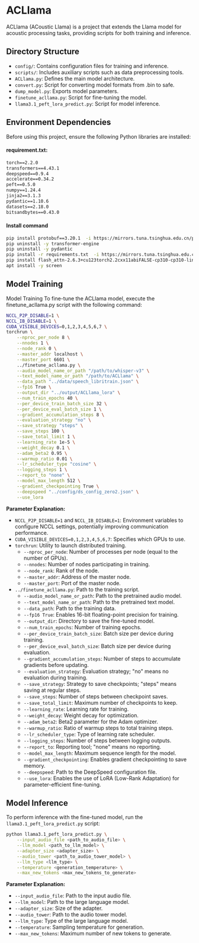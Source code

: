 # ACLlama

ACLlama (ACoustic Llama) is a project that extends the Llama model for acoustic processing tasks, providing scripts for both training and inference.

## Directory Structure

- `config/`: Contains configuration files for training and inference.
- `scripts/`: Includes auxiliary scripts such as data preprocessing tools.
- `ACLlama.py`: Defines the main model architecture.
- `convert.py`: Script for converting model formats from .bin to safe.
- `dump_model.py`: Exports model parameters.
- `finetune_acllama.py`: Script for fine-tuning the model.
- `llama3.1_peft_lora_predict.py`: Script for model inference.

## Environment Dependencies

Before using this project, ensure the following Python libraries are installed:
#### requirement.txt: 
```txt
torch==2.2.0
transformers==4.43.1
deepspeed==0.9.4
accelerate==0.34.2
peft==0.5.0
numpy==1.24.4
jinja2==3.1.3
pydantic==1.10.6
datasets==2.18.0
bitsandbytes==0.43.0
```

#### Install command
```bash
pip install protobuf==3.20.1  -i https://mirrors.tuna.tsinghua.edu.cn/pypi/web/simple
pip uninstall -y transformer-engine
pip uninstall -y pydantic
pip install -r requirements.txt  -i https://mirrors.tuna.tsinghua.edu.cn/pypi/web/simple
pip install flash_attn-2.6.3+cu123torch2.2cxx11abiFALSE-cp310-cp310-linux_x86_64.whl
apt install -y screen
```

## Model Training

Model Training
To fine-tune the ACLlama model, execute the finetune_acllama.py script with the following command:

```bash
NCCL_P2P_DISABLE=1 \
NCCL_IB_DISABLE=1 \
CUDA_VISIBLE_DEVICES=0,1,2,3,4,5,6,7 \
torchrun \
    --nproc_per_node 8 \
    --nnodes 1 \
    --node_rank 0 \
    --master_addr localhost \
    --master_port 6601 \
    ../finetune_acllama.py \
    --audio_model_name_or_path "/path/to/whisper-v3" \
    --text_model_name_or_path "/path/to/ACLlama" \
    --data_path "../data/speech_libritrain.json" \
    --fp16 True \
    --output_dir "../output/ACLlama_lora" \
    --num_train_epochs 40 \
    --per_device_train_batch_size 32 \
    --per_device_eval_batch_size 1 \
    --gradient_accumulation_steps 8 \
    --evaluation_strategy "no" \
    --save_strategy "steps" \
    --save_steps 100 \
    --save_total_limit 1 \
    --learning_rate 1e-5 \
    --weight_decay 0.1 \
    --adam_beta2 0.95 \
    --warmup_ratio 0.01 \
    --lr_scheduler_type "cosine" \
    --logging_steps 1 \
    --report_to "none" \
    --model_max_length 512 \
    --gradient_checkpointing True \
    --deepspeed "../config/ds_config_zero2.json" \
    --use_lora
```
**Parameter Explanation:**

- `NCCL_P2P_DISABLE=1` and `NCCL_IB_DISABLE=1`: Environment variables to configure NCCL settings, potentially improving communication performance.
- `CUDA_VISIBLE_DEVICES=0,1,2,3,4,5,6,7`: Specifies which GPUs to use.
- `torchrun`: Utility to launch distributed training.
  - `--nproc_per_node`: Number of processes per node (equal to the number of GPUs).
  - `--nnodes`: Number of nodes participating in training.
  - `--node_rank`: Rank of the node.
  - `--master_addr`: Address of the master node.
  - `--master_port`: Port of the master node.
- `../finetune_acllama.py`: Path to the training script.
  - `--audio_model_name_or_path`: Path to the pretrained audio model.
  - `--text_model_name_or_path`: Path to the pretrained text model.
  - `--data_path`: Path to the training data.
  - `--fp16 True`: Enables 16-bit floating-point precision for training.
  - `--output_dir`: Directory to save the fine-tuned model.
  - `--num_train_epochs`: Number of training epochs.
  - `--per_device_train_batch_size`: Batch size per device during training.
  - `--per_device_eval_batch_size`: Batch size per device during evaluation.
  - `--gradient_accumulation_steps`: Number of steps to accumulate gradients before updating.
  - `--evaluation_strategy`: Evaluation strategy; "no" means no evaluation during training.
  - `--save_strategy`: Strategy to save checkpoints; "steps" means saving at regular steps.
  - `--save_steps`: Number of steps between checkpoint saves.
  - `--save_total_limit`: Maximum number of checkpoints to keep.
  - `--learning_rate`: Learning rate for training.
  - `--weight_decay`: Weight decay for optimization.
  - `--adam_beta2`: Beta2 parameter for the Adam optimizer.
  - `--warmup_ratio`: Ratio of warmup steps to total training steps.
  - `--lr_scheduler_type`: Type of learning rate scheduler.
  - `--logging_steps`: Number of steps between logging outputs.
  - `--report_to`: Reporting tool; "none" means no reporting.
  - `--model_max_length`: Maximum sequence length for the model.
  - `--gradient_checkpointing`: Enables gradient checkpointing to save memory.
  - `--deepspeed`: Path to the DeepSpeed configuration file.
  - `--use_lora`: Enables the use of LoRA (Low-Rank Adaptation) for parameter-efficient fine-tuning.
## Model Inference

To perform inference with the fine-tuned model, run the `llama3.1_peft_lora_predict.py` script:

```bash
python llama3.1_peft_lora_predict.py \
    --input_audio_file <path_to_audio_file> \
    --llm_model <path_to_llm_model> \
    --adapter_size <adapter_size> \
    --audio_tower <path_to_audio_tower_model> \
    --llm_type <llm_type> \
    --temperature <generation_temperature> \
    --max_new_tokens <max_new_tokens_to_generate>
```

**Parameter Explanation:**

- `--input_audio_file`: Path to the input audio file.
- `--llm_model`: Path to the large language model.
- `--adapter_size`: Size of the adapter.
- `--audio_tower`: Path to the audio tower model.
- `--llm_type`: Type of the large language model.
- `--temperature`: Sampling temperature for generation.
- `--max_new_tokens`: Maximum number of new tokens to generate.

